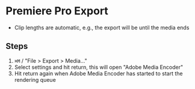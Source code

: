 # Premiere Pro Export

- Clip lengths are automatic, e.g., the export will be until the media ends

## Steps

1. `⌘M` / "File > Export > Media..."
2. Select settings and hit return, this will open "Adobe Media Encoder"
3. Hit return again when Adobe Media Encoder has started to start the rendering queue
